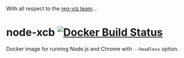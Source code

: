 With all respect to the [reg-viz team](https://github.com/reg-viz)...

# node-xcb [![Docker Build Status](https://img.shields.io/docker/build/andoshin/node-xcb.svg)](https://hub.docker.com/r/andoshin11/node-xcb/)

Docker image for running Node.js and Chrome with `--headless` option.
